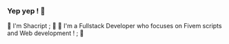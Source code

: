 ### Yep yep ! 👋

🍃 I'm Shacript ; 👾
🍃 I'm a Fullstack Developer who focuses on Fivem scripts and Web development ! ; 👾